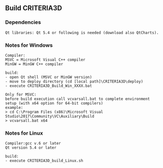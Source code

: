     
##	Build CRITERIA3D
 
 
###	Dependencies

	Qt libraries: Qt 5.4 or following is needed (download also QtCharts).
 
 
###	Notes for Windows
 
	Compiler:
	MSVC = Microsoft Visual C++ compiler
	MinGW = MinGW C++ compiler
 
	build:
	- open Qt shell (MSVC or MinGW version)
	- move to deploy directory (cd [local path]\CRITERIA3D\deploy)
	- execute CRITERIA3D_Build_Win_XXXX.bat 
	
	Only for MSVC:
	before build execution call vcvarsall.bat to complete environment setup (with x64 option for 64-bit compilers)
	example: 
	> cd C:\Program Files (x86)\Microsoft Visual Studio\2017\Community\VC\Auxiliary\Build
	> vcvarsall.bat x64
 

###	Notes for Linux

	Compiler:gcc v.6 or later
	Qt version 5.4 or later
        
	build:
	- execute CRITERIA3D_build_Linux.sh
